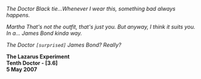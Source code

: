 _The Doctor_ _Black tie...Whenever I wear this, something bad always happens._

_Martha_ _That's not the outfit, that's just you. But anyway, I think it suits you. In a... James Bond kinda way._

_The Doctor_ _`[surprised]` James Bond? Really?_

**The Lazarus Experiment  
Tenth Doctor - [3.6]  
5 May 2007**